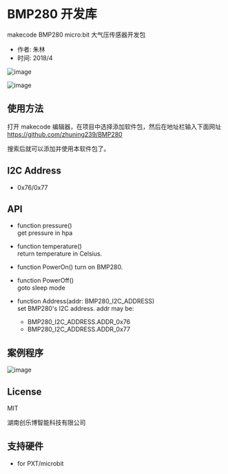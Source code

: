 # BMP280 开发库

makecode BMP280  micro:bit 大气压传感器开发包

* 作者: 朱林  
* 时间: 2018/4 

![image](https://github.com/zhuning239/BMP280/blob/master/icon.png) 
  
![image](https://github.com/zhuning239/BMP280/blob/master/bmp280.jpg)

## 使用方法
打开 makecode 编辑器，在项目中选择添加软件包，然后在地址栏输入下面网址  
https://github.com/zhuning239/BMP280 

搜索后就可以添加并使用本软件包了。

## I2C Address  

- 0x76/0x77  

## API

- function pressure()  
get pressure in hpa  

- function temperature()  
return temperature in Celsius.

- function PowerOn()
turn on BMP280.

- function PowerOff()  
goto sleep mode  

- function Address(addr: BMP280_I2C_ADDRESS)  
set BMP280's I2C address. addr may be:  
  - BMP280_I2C_ADDRESS.ADDR_0x76
  - BMP280_I2C_ADDRESS.ADDR_0x77

## 案例程序

![image](https://github.com/zhuning239/BMP280/blob/master/demo.jpg)

## License

MIT

湖南创乐博智能科技有限公司

## 支持硬件

* for PXT/microbit

